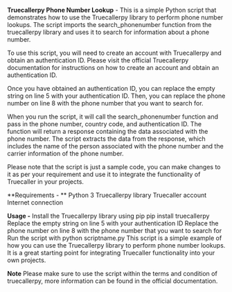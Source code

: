 **Truecallerpy Phone Number Lookup** - 
This is a simple Python script that demonstrates how to use the Truecallerpy library to perform phone number lookups. The script imports the search_phonenumber function from the truecallerpy library and uses it to search for information about a phone number.

To use this script, you will need to create an account with Truecallerpy and obtain an authentication ID. Please visit the official Truecallerpy documentation for instructions on how to create an account and obtain an authentication ID.

Once you have obtained an authentication ID, you can replace the empty string on line 5 with your authentication ID. Then, you can replace the phone number on line 8 with the phone number that you want to search for.

When you run the script, it will call the search_phonenumber function and pass in the phone number, country code, and authentication ID. The function will return a response containing the data associated with the phone number. The script extracts the data from the response, which includes the name of the person associated with the phone number and the carrier information of the phone number.

Please note that the script is just a sample code, you can make changes to it as per your requirement and use it to integrate the functionality of Truecaller in your projects.

**Requirements - **
Python 3
Truecallerpy library
Truecaller account
Internet connection

**Usage -**
Install the Truecallerpy library using pip pip install truecallerpy
Replace the empty string on line 5 with your authentication ID
Replace the phone number on line 8 with the phone number that you want to search for
Run the script with python scriptname.py
This script is a simple example of how you can use the Truecallerpy library to perform phone number lookups. It is a great starting point for integrating Truecaller functionality into your own projects.

**Note**
Please make sure to use the script within the terms and condition of truecallerpy, more information can be found in the official documentation.
